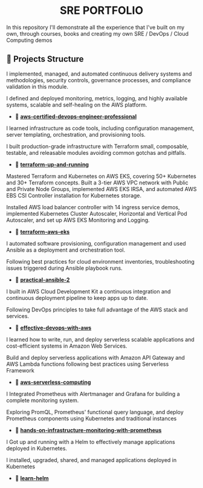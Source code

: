  <h1 align="center"> SRE PORTFOLIO </h1>

In this repository I'll demonstrate all the experience that I've built on my own, through courses, books and creating my own SRE / DevOps / Cloud Computing demos

## 🚀 Projects Structure

I implemented, managed, and automated continuous delivery systems and methodologies, security controls, governance processes, and compliance validation in this module.

I defined and deployed monitoring, metrics, logging, and highly available systems, scalable and self-healing on the AWS platform.

-   📂 [**aws\-certified\-devops\-engineer\-professional**](https://github.com/LuisCusihuaman/SRE/tree/master/aws-certified-devops-engineer-professional)

I learned infrastructure as code tools, including configuration management, server templating, orchestration, and provisioning tools.

I built production-grade infrastructure with Terraform small, composable, testable, and releasable modules avoiding common gotchas and pitfalls.

-   📂 [**terraform\-up\-and\-running**](https://github.com/LuisCusihuaman/SRE/tree/master/terraform-up-and-running)

Mastered Terraform and Kubernetes on AWS EKS, covering 50+ Kubernetes and 30+ Terraform concepts. Built a 3-tier AWS VPC network with Public and Private Node Groups, implemented AWS EKS IRSA, and automated AWS EBS CSI Controller installation for Kubernetes storage.

Installed AWS load balancer controller with 14 ingress service demos, implemented Kubernetes Cluster Autoscaler, Horizontal and Vertical Pod Autoscaler, and set up AWS EKS Monitoring and Logging.

- 📂 [**terraform-aws-eks**](https://github.com/LuisCusihuaman/SRE/tree/master/terraform-aws-eks)

I automated software provisioning, configuration management and used Ansible as a deployment and orchestration tool.

Following best practices for cloud environment inventories, troubleshooting issues triggered during Ansible playbook runs.

-   📂 [**practical-ansible-2**](https://github.com/LuisCusihuaman/SRE/tree/master/practical-ansible-2)

I built in AWS Cloud Development Kit a continuous integration and continuous deployment pipeline to keep apps up to date.

Following DevOps principles to take full advantage of the AWS stack and services.

-   📂 [**effective-devops-with-aws**](https://github.com/LuisCusihuaman/SRE/tree/master/effective-devops-with-aws)

I learned how to write, run, and deploy serverless scalable applications and cost-efficient systems in Amazon Web Services.

Build and deploy serverless applications with Amazon API Gateway and AWS Lambda functions following best practices using Serverless Framework

-   📂 [**aws-serverless-computing**](https://github.com/LuisCusihuaman/SRE/tree/master/aws-serverless-computing)

I Integrated Prometheus with Alertmanager and Grafana for building a complete monitoring system.

Exploring PromQL, Prometheus' functional query language, and deploy Prometheus components using Kubernetes and traditional instances

-   📂 [**hands-on-infrastructure-monitoring-with-prometheus**](https://github.com/LuisCusihuaman/SRE/tree/master/hands-on-infrastructure-monitoring-with-prometheus)

I Got up and running with a Helm to effectively manage applications deployed in Kubernetes.

I installed, upgraded, shared, and managed applications deployed in Kubernetes

-   📂 [**learn-helm**](https://github.com/LuisCusihuaman/SRE/tree/master/learn-helm)
